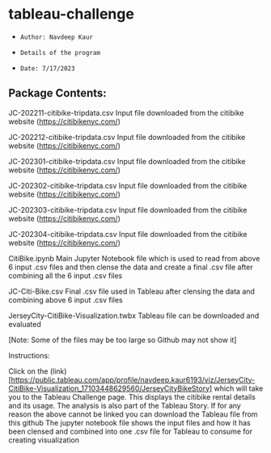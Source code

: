 # tableau-challenge

*     Author: Navdeep Kaur

*     Details of the program

*     Date: 7/17/2023

## Package Contents:
JC-202211-citibike-tripdata.csv Input file downloaded from the citibike website (https://citibikenyc.com/)

JC-202212-citibike-tripdata.csv Input file downloaded from the citibike website (https://citibikenyc.com/)

JC-202301-citibike-tripdata.csv Input file downloaded from the citibike website (https://citibikenyc.com/)

JC-202302-citibike-tripdata.csv Input file downloaded from the citibike website (https://citibikenyc.com/)

JC-202303-citibike-tripdata.csv Input file downloaded from the citibike website (https://citibikenyc.com/)

JC-202304-citibike-tripdata.csv Input file downloaded from the citibike website (https://citibikenyc.com/)

CitiBike.ipynb Main Jupyter Notebook file which is used to read from above 6 input .csv files and then clense the data and create a final .csv file after combining all the 6 input .csv files

JC-Citi-Bike.csv Final .csv file used in Tableau after clensing the data and combining above 6 input .csv files

JerseyCity-CitiBike-Visualization.twbx Tableau file can be downloaded and evaluated

[Note: Some of the files may be too large so Github may not show it]

Instructions:

Click on the (link)[https://public.tableau.com/app/profile/navdeep.kaur6193/viz/JerseyCity-CitiBike-Visualization_17103448629560/JerseyCityBikeStory] which will take you to the Tableau Challenge page. This displays the citibike rental details and its usage. The analysis is also part of the Tableau Story.
If for any reason the above cannot be linked you can download the Tableau file from this github
The jupyter notebook file shows the input files and how it has been clensed and combined into one .csv file for Tableau to consume for creating visualization
